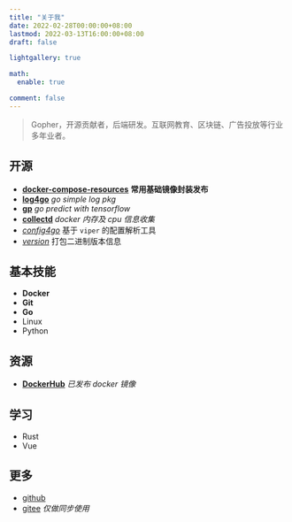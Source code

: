 ```yaml
---
title: "关于我"
date: 2022-02-28T00:00:00+08:00
lastmod: 2022-03-13T16:00:00+08:00
draft: false

lightgallery: true

math:
  enable: true

comment: false
---
```


>Gopher，开源贡献者，后端研发。互联网教育、区块链、广告投放等行业多年业者。

## 开源

- **[docker-compose-resources](https://github.com/v8fg/docker-compose-resources)** **常用基础镜像封装发布**
- **[log4go](https://github.com/xwi88/log4go)** *go simple log pkg*
- **[gp](https://github.com/xwi88/gp)** *go predict with tensorflow*
- **[collectd](https://github.com/v8fg/collectd)** *docker 内存及 cpu 信息收集*
- *[config4go](https://github.com/xwi88/config4go)* 基于 `viper` 的配置解析工具
- *[version](https://github.com/xwi88/version)* 打包二进制版本信息

## 基本技能

- **Docker**
- **Git**
- **Go**
- Linux
- Python

## 资源

- **[DockerHub](https://hub.docker.com/u/v8fg)** *已发布 docker 镜像*

## 学习

- Rust
- Vue

## 更多

- [github](https://github.com/xwi88)
- [gitee](https://gitee.com/xwi88) *仅做同步使用*
